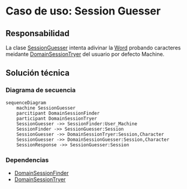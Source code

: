 # Caso de uso: Session Guesser

## Responsabilidad
La clase [SessionGuesser]() intenta adivinar la [Word]() probando caracteres meidante [DomainSessionTryer]() del usuario por defecto Machine.

## Solución técnica

### Diagrama de secuencia
````mermaid
sequenceDiagram
    machine SessionGuesser
    parcitipant DomainSessionFinder
	participant DomainSessionTryer
    SessionGuesser ->> SessionFinder:User_Machine
    SessionFinder ->> SessionGuesser:Session
    SessionGuesser ->> DomainSessionTryer:Session,Character
    SessionGuesser ->> DomainSessionGuesser:Session,Character
    SessionResponse ->> SessionGuesser:Session

````

### Dependencias
- [DomainSessionFinder]()
- [DomainSessionTryer]()